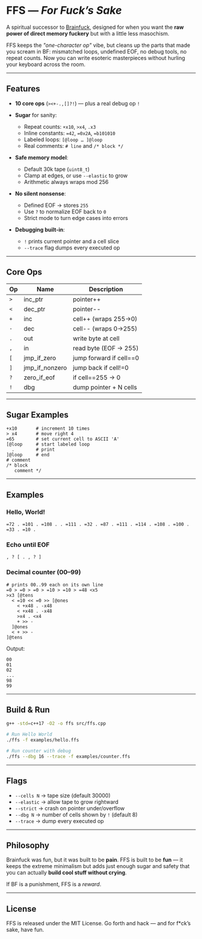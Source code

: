 # FFS — *For Fuck’s Sake*

A spiritual successor to [Brainfuck](https://esolangs.org/wiki/Brainfuck), designed for when you want the **raw power of direct memory fuckery** but with a little less masochism.

FFS keeps the *"one-character op"* vibe, but cleans up the parts that made you scream in BF: mismatched loops, undefined EOF, no debug tools, no repeat counts.
Now you can write esoteric masterpieces without hurling your keyboard across the room.

---

## Features

* **10 core ops** (`><+-.,[]?!`) — plus a real debug op `!`
* **Sugar** for sanity:

    * Repeat counts: `+x10`, `>x4`, `.x3`
    * Inline constants: `=42`, `=0x2A`, `=b101010`
    * Labeled loops: `[@loop … ]@loop`
    * Real comments: `# line` and `/* block */`
* **Safe memory model**:

    * Default 30k tape (`uint8_t`)
    * Clamp at edges, or use `--elastic` to grow
    * Arithmetic always wraps mod 256
* **No silent nonsense**:

    * Defined EOF → stores `255`
    * Use `?` to normalize EOF back to `0`
    * Strict mode to turn edge cases into errors
* **Debugging built-in**:

    * `!` prints current pointer and a cell slice
    * `--trace` flag dumps every executed op

---

## Core Ops

| Op  | Name           | Description             |
| --- | -------------- | ----------------------- |
| `>` | inc_ptr        | pointer++               |
| `<` | dec_ptr        | pointer--               |
| `+` | inc            | cell++ (wraps 255→0)    |
| `-` | dec            | cell-- (wraps 0→255)    |
| `.` | out            | write byte at cell      |
| `,` | in             | read byte (EOF → 255)   |
| `[` | jmp_if_zero    | jump forward if cell==0 |
| `]` | jmp_if_nonzero | jump back if cell!=0    |
| `?` | zero_if_eof    | if cell==255 → 0        |
| `!` | dbg            | dump pointer + N cells  |

---

## Sugar Examples

```ffs
+x10       # increment 10 times
> x4       # move right 4
=65        # set current cell to ASCII 'A'
[@loop     # start labeled loop
  .        # print
]@loop     # end
# comment
/* block
   comment */
```

---

## Examples

### Hello, World!

```ffs
=72 . =101 . =108 . . =111 . =32 . =87 . =111 . =114 . =108 . =100 . =33 . =10 .
```

### Echo until EOF

```ffs
, ? [ . , ? ]
```

### Decimal counter (00–99)

```ffs
# prints 00..99 each on its own line
=0 > =0 > =0 > =10 > =10 > =48 <x5
>x3 [@tens
  < =10 << =0 >> [@ones
    < +x48 . -x48
    < +x48 . -x48
    >x4 . <x4
    + >> -
  ]@ones
  < + >> -
]@tens
```

Output:

```
00
01
02
...
98
99
```

---

## Build & Run

```bash
g++ -std=c++17 -O2 -o ffs src/ffs.cpp

# Run Hello World
./ffs -f examples/hello.ffs

# Run counter with debug
./ffs --dbg 16 --trace -f examples/counter.ffs
```

---

## Flags

* `--cells N` → tape size (default 30000)
* `--elastic` → allow tape to grow rightward
* `--strict` → crash on pointer under/overflow
* `--dbg N` → number of cells shown by `!` (default 8)
* `--trace` → dump every executed op

---

## Philosophy

Brainfuck was fun, but it was built to be **pain**.
FFS is built to be **fun** — it keeps the extreme minimalism but adds just enough sugar and safety that you can actually **build cool stuff without crying**.

If BF is a punishment, FFS is a *reward*.

---

## License

FFS is released under the MIT License.
Go forth and hack — and for f*ck’s sake, have fun.
